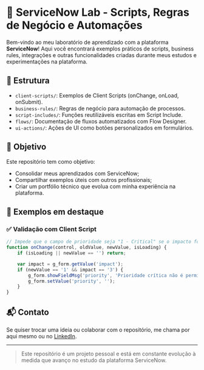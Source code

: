 # 🚀 ServiceNow Lab - Scripts, Regras de Negócio e Automações

Bem-vindo ao meu laboratório de aprendizado com a plataforma **ServiceNow**! Aqui você encontrará exemplos práticos de scripts, business rules, integrações e outras funcionalidades criadas durante meus estudos e experimentações na plataforma.

## 📁 Estrutura

- `client-scripts/`: Exemplos de Client Scripts (onChange, onLoad, onSubmit).
- `business-rules/`: Regras de negócio para automação de processos.
- `script-includes/`: Funções reutilizáveis escritas em Script Include.
- `flows/`: Documentação de fluxos automatizados com Flow Designer.
- `ui-actions/`: Ações de UI como botões personalizados em formulários.

## 🧠 Objetivo

Este repositório tem como objetivo:

- Consolidar meus aprendizados com ServiceNow;
- Compartilhar exemplos úteis com outros profissionais;
- Criar um portfólio técnico que evolua com minha experiência na plataforma.

## 📌 Exemplos em destaque

### ✅ Validação com Client Script
```javascript
// Impede que o campo de prioridade seja "1 - Critical" se o impacto for "Low"
function onChange(control, oldValue, newValue, isLoading) {
    if (isLoading || newValue == '') return;

    var impact = g_form.getValue('impact');
    if (newValue == '1' && impact == '3') {
        g_form.showFieldMsg('priority', 'Prioridade crítica não é permitida para impacto baixo.', 'error');
        g_form.setValue('priority', '');
    }
}
```

## 📬 Contato

Se quiser trocar uma ideia ou colaborar com o repositório, me chama por aqui mesmo ou no [LinkedIn](https://www.linkedin.com/).

---

> Este repositório é um projeto pessoal e está em constante evolução à medida que avanço no estudo da plataforma ServiceNow.
